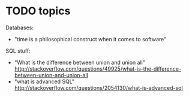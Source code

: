 TODO topics
==========

Databases:
- "time is a philosophical construct when it comes to software"

SQL stuff:
- "What is the difference between union and union all" http://stackoverflow.com/questions/49925/what-is-the-difference-between-union-and-union-all
- "what is advanced SQL" http://stackoverflow.com/questions/2054130/what-is-advanced-sql

